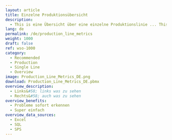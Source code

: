 ```yaml
---
layout: article
title: Einzelne Produktionsübersicht
description: 
  - This is eine Übersicht über eine einzelne Produktionslinie ... This is eine Übersicht über eine einzelne Produktionslinie ... This is eine Übersicht über eine einzelne Produktionslinie.
lang: de
permalink: /de/production_line_metrics
weight: 1000
draft: false
ref: wso-1000
category:
  - Recommended
  - Production
  - Single Line
  - Overview
image: Production_Line_Metrics_DE.png
download: Production_Line_Metrics_DE.pbmx
overview_description:
  - Links&#58; links was zu sehen
  - Rechts&#58; auch was zu sehen
overview_benefits:
  - Probleme sofort erkennen
  - Super einfach
overview_data_sources:
  - Excel
  - SQL
  - SPS
---
```

